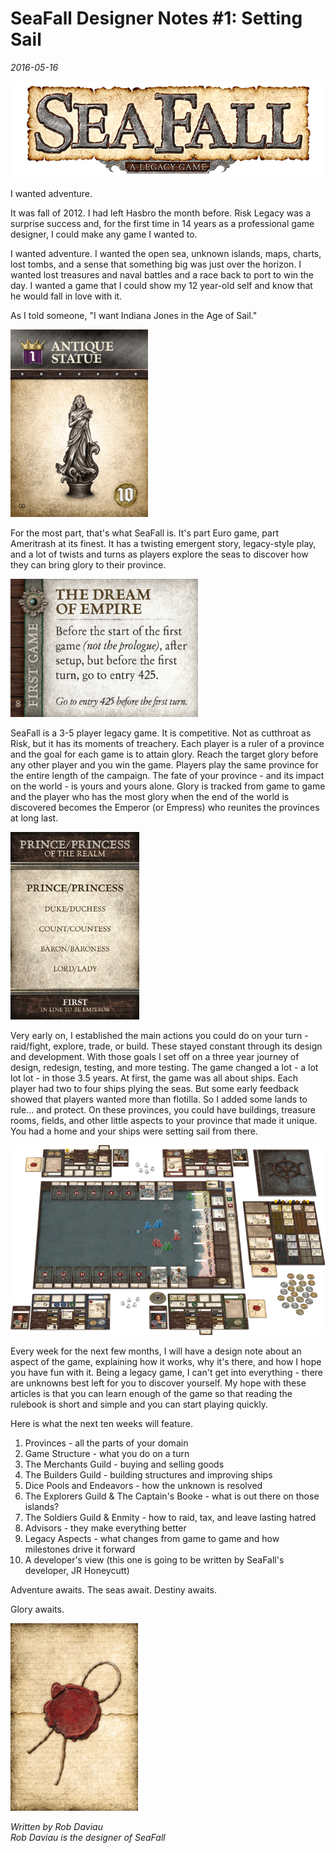 # SeaFall Designer Notes \#1: Setting Sail

*2016-05-16*

<img src="images/logo.png" alt="logo">

I wanted adventure.

It was fall of 2012. I had left Hasbro the month before. Risk Legacy was a surprise success and, for the first time in 14 years as a professional game designer, I could make any game I wanted to.

I wanted adventure. I wanted the open sea, unknown islands, maps, charts, lost tombs, and a sense that something big was just over the horizon. I wanted lost treasures and naval battles and a race back to port to win the day. I wanted a game that I could show my 12 year-old self and know that he would fall in love with it.

As I told someone, "I want Indiana Jones in the Age of Sail."

<img src="images/Starting-Cards-Treasure-1.png" alt="treasure" style="height: 300px;">

For the most part, that's what SeaFall is. It's part Euro game, part Ameritrash at its finest. It has a twisting emergent story, legacy-style play, and a lot of twists and turns as players explore the seas to discover how they can bring glory to their province.

<img src="images/Starting-Cards-Milestones-1.png" alt="milestone" style="width: 300px;">

SeaFall is a 3-5 player legacy game. It is competitive. Not as cutthroat as Risk, but it has its moments of treachery. Each player is a ruler of a province and the goal for each game is to attain glory. Reach the target glory before any other player and you win the game. Players play the same province for the entire length of the campaign. The fate of your province - and its impact on the world - is yours and yours alone. Glory is tracked from game to game and the player who has the most glory when the end of the world is discovered becomes the Emperor (or Empress) who reunites the provinces at long last.

<img src="images/seafall_title_1.jpg" alt="title" style="height: 300px;">

Very early on, I established the main actions you could do on your turn - raid/fight, explore, trade, or build. These stayed constant through its design and development. With those goals I set off on a three year journey of design, redesign, testing, and more testing. The game changed a lot - a lot lot lot - in those 3.5 years. At first, the game was all about ships. Each player had two to four ships plying the seas. But some early feedback showed that players wanted more than flotilla. So I added some lands to rule... and protect. On these provinces, you could have buildings, treasure rooms, fields, and other little aspects to your province that made it unique. You had a home and your ships were setting sail from there.

<img src="images/setup.png" alt="setup">

Every week for the next few months, I will have a design note about an aspect of the game, explaining how it works, why it's there, and how I hope you have fun with it. Being a legacy game, I can't get into everything - there are unknowns best left for you to discover yourself. My hope with these articles is that you can learn enough of the game so that reading the rulebook is short and simple and you can start playing quickly.

Here is what the next ten weeks will feature.

1. Provinces - all the parts of your domain
1. Game Structure - what you do on a turn
1. The Merchants Guild - buying and selling goods
1. The Builders Guild - building structures and improving ships
1. Dice Pools and Endeavors - how the unknown is resolved
1. The Explorers Guild & The Captain's Booke - what is out there on those islands?
1. The Soldiers Guild & Enmity - how to raid, tax, and leave lasting hatred
1. Advisors - they make everything better
1. Legacy Aspects - what changes from game to game and how milestones drive it forward
1. A developer's view (this one is going to be written by SeaFall's developer, JR Honeycutt)

Adventure awaits. The seas await. Destiny awaits.

Glory awaits.

<img src="images/seafall_advisor_back.jpg" alt="advisor" style="height: 300px;">

*Written by Rob Daviau*  
*Rob Daviau is the designer of SeaFall*
